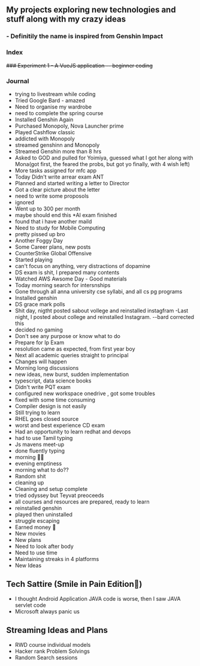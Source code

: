 ## My projects exploring new technologies and stuff along with my crazy ideas 
### - Definitily the name is inspired from Genshin Impact

### Index 
~~### Experiment 1 - A VueJS application -- beginner coding~~

### Journal
* trying to livestream while coding
* Tried Google Bard - amazed 
* Need to organise my wardrobe
* need to complete the spring course 
* Installed Genshin Again
* Purchased Monopoly, Nova Launcher prime
* Played Cashflow classic
* addicted with Monopoly 
* streamed genshinn and Monopoly 
* Streamed Genshin more than 8 hrs
* Asked to GOD and pulled for Yoimiya, guessed what I got her along with Mona(got first, the feared the probs, but got yo finally, with 4 wish left)
* More tasks assigned for mfc app
* Today Didn't write arrear exam ANT
* Planned and started writing a letter to Director
* Got a clear picture about the letter
* need to write some proposols 
* ignored 
* Went up to 300 per month 
* maybe should end this 
*AI exam finished 
* found that i have another maild 
* Need to study for Mobile Computing 
* pretty pissed up bro 
* Another Foggy Day
* Some Career plans, new posts
* CounterStrike Global Offensive
* Started playing
* can't focus on anything, very distractions of dopamine
* DS exam is shit, I prepared many contents
* Watched AWS Awsome Day - Good materials
* Today morning search for intersnships
* Gone through all anna university cse syllabi, and all cs pg programs
* Installed genshin
* DS grace mark polls
* Shit day, nigtht posted sabout vollege and reinstalled instagfram -Last night, I posted about college and reinstalled Instagram. --bard corrected this
* decided no gaming
* Don't see any purpose or know what to do
* Prepare for Ip Exam
* resolution came as expected, from first year boy
* Next all academic queries straight to principal
* Changes will happen
* Morning long discussions
* new ideas, new burst, sudden implementation
* typescript, data science books
* Didn't write PQT exam
* configured new workspace onedrive , got some troubles
* fixed with some time consuming
* Compiler design is not easily
* Still trying to learn
* RHEL goes closed source
* worst and best experience CD exam
* Had an opportunity to learn redhat and devops
* had to use Tamil typing
* Js mavens meet-up 
* done fluently typing
* morning 💬🌞
* evening emptiness
* morning what to do??
* Random shit
* cleaning up
* Cleaning and setup complete
* tried odyssey but Teyvat preoceeds
* all courses and resources are prepared, ready to learn
* reinstalled genshin
* played then uninstalled
* struggle escaping
* Earned money 🍅
* New movies
* New plans
* Need to look after body
* Need to use time
* Maintaining streaks in 4 platforms
* New Ideas

 ## Tech Sattire (Smile in Pain Edition🥲)
- I thought Android Application JAVA code is worse, then I saw JAVA servlet code
- Microsoft always panic us

## Streaming Ideas and Plans
 - RWD course individual models
 - Hacker rank Problem Solvings
 - Random Search sessions
